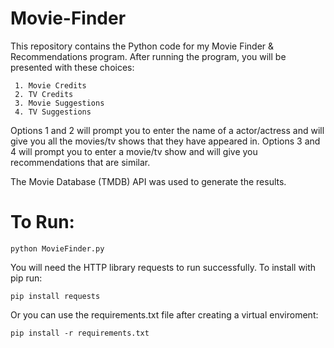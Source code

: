# Movie-Finder

This repository contains the Python code for my Movie Finder & Recommendations program. After running the program, you will be presented with these choices:
```
 1. Movie Credits
 2. TV Credits
 3. Movie Suggestions
 4. TV Suggestions
 ```
 Options 1 and 2 will prompt you to enter the name of a actor/actress and will give you all the movies/tv shows that they have appeared in. Options 3 and 4 will prompt you to enter a movie/tv show and will give you recommendations that are similar.
 
 The Movie Database (TMDB) API was used to generate the results.

# To Run:
```
python MovieFinder.py
```
You will need the HTTP library requests to run successfully. To install with pip run:
```
pip install requests
```
Or you can use the requirements.txt file after creating a virtual enviroment:
```
pip install -r requirements.txt
```
